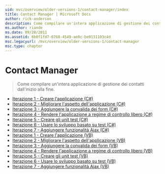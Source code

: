 ```yaml
---
uid: mvc/overview/older-versions-1/contact-manager/index
title: Contact Manager | Microsoft Docs
author: rick-anderson
description: Come compilare un'intera applicazione di gestione dei contatti dall'inizio alla fine.
ms.author: riande
ms.date: 09/28/2011
ms.assetid: 6b0f1fd7-6768-4549-ae9c-be9131103c4d
msc.legacyurl: /mvc/overview/older-versions-1/contact-manager
msc.type: chapter
---
```

<a name="contact-manager"></a>Contact Manager
====================
> Come compilare un'intera applicazione di gestione dei contatti dall'inizio alla fine.


- [Iterazione 1 - Creare l'applicazione (C#)](iteration-1-create-the-application-cs.md)
- [Iterazione 2 - Migliorare l'aspetto dell'applicazione (C#)](iteration-2-make-the-application-look-nice-cs.md)
- [Iterazione 3 - Aggiungere la convalida dei form (C#)](iteration-3-add-form-validation-cs.md)
- [Iterazione 4 - Rendere l'applicazione a regime di controllo libero (C#)](iteration-4-make-the-application-loosely-coupled-cs.md)
- [Iterazione 5 - Creare gli unit test (C#)](iteration-5-create-unit-tests-cs.md)
- [Iterazione 6 - Usare lo sviluppo basato su test (C#)](iteration-6-use-test-driven-development-cs.md)
- [Iterazione 7 - Aggiungere funzionalità Ajax (C#)](iteration-7-add-ajax-functionality-cs.md)
- [Iterazione 1 - Creare l'applicazione (VB)](iteration-1-create-the-application-vb.md)
- [Iterazione 2 - Migliorare l'aspetto dell'applicazione (VB)](iteration-2-make-the-application-look-nice-vb.md)
- [Iterazione 3 - Aggiungere la convalida dei form (VB)](iteration-3-add-form-validation-vb.md)
- [Iterazione 4 - Rendere l'applicazione a regime di controllo libero (VB)](iteration-4-make-the-application-loosely-coupled-vb.md)
- [Iterazione 5 - Creare gli unit test (VB)](iteration-5-create-unit-tests-vb.md)
- [Iterazione 6 - Usare lo sviluppo basato su test (VB)](iteration-6-use-test-driven-development-vb.md)
- [Iterazione 7 - Aggiungere funzionalità Ajax (VB)](iteration-7-add-ajax-functionality-vb.md)
